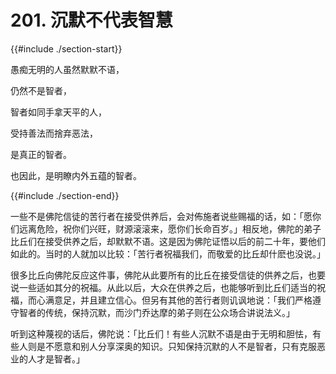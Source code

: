 # 201. 沉默不代表智慧
{{#include ./section-start}}

愚痴无明的人虽然默默不语，

仍然不是智者，

智者如同手拿天平的人，

受持善法而捨弃恶法，

是真正的智者。

也因此，是明瞭内外五蕴的智者。

{{#include ./section-end}}

一些不是佛陀信徒的苦行者在接受供养后，会对佈施者说些赐福的话，如：「愿你们远离危险，祝你们兴旺，财源滚滚来，愿你们长命百岁。」相反地，佛陀的弟子比丘们在接受供养之后，却默默不语。这是因为佛陀证悟以后的前二十年，要他们如此的。当时的人就加以比较：「苦行者祝福我们，而敬爱的比丘却什麽也没说。」

很多比丘向佛陀反应这件事，佛陀从此要所有的比丘在接受信徒的供养之后，也要说一些适如其分的祝福。从此以后，大众在供养之后，也能够听到比丘们适当的祝福，而心满意足，并且建立信心。但另有其他的苦行者则讥讽地说：「我们严格遵守智者的传统，保持沉默，而沙门乔达摩的弟子则在公众场合讲说法义。」

听到这种蔑视的话后，佛陀说：「比丘们！有些人沉默不语是由于无明和胆怯，有些人则是不愿意和别人分享深奥的知识。只知保持沉默的人不是智者，只有克服恶业的人才是智者。」

